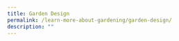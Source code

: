 ```yaml
---
title: Garden Design
permalink: /learn-more-about-gardening/garden-design/
description: ""
---
```

<section>
<img title="" src="">
	<p></p></section>